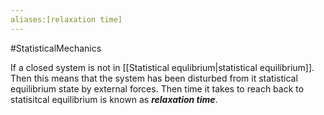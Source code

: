 ```yaml
---
aliases:[relaxation time]
---
```

#StatisticalMechanics 

If a closed system is not in [[Statistical equlibrium|statistical equilibrium]]. Then this means that the system has been disturbed from it statistical equilibrium state by external forces. Then time it takes to reach back to statisitcal equilibrium is known as ***relaxation time***.


